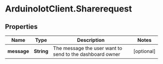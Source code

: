 # ArduinoIotClient.Sharerequest

## Properties

Name | Type | Description | Notes
------------ | ------------- | ------------- | -------------
**message** | **String** | The message the user want to send to the dashboard owner | [optional] 


